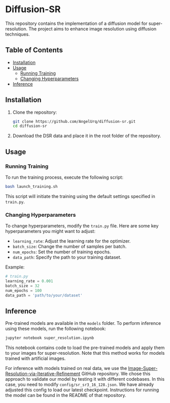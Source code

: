 
# Diffusion-SR

This repository contains the implementation of a diffusion model for super-resolution. The project aims to enhance image resolution using diffusion techniques.

## Table of Contents
- [Installation](#installation)
- [Usage](#usage)
  - [Running Training](#running-training)
  - [Changing Hyperparameters](#changing-hyperparameters)
- [Inference](#inference)

## Installation

1. Clone the repository:
    ```bash
    git clone https://github.com/AngelUrq/diffusion-sr.git
    cd diffusion-sr
    ```
2. Download the DSR data and place it in the root folder of the repository.

## Usage

### Running Training

To run the training process, execute the following script:
```bash
bash launch_training.sh
```
This script will initiate the training using the default settings specified in `train.py`.

### Changing Hyperparameters

To change hyperparameters, modify the `train.py` file. Here are some key hyperparameters you might want to adjust:
- `learning_rate`: Adjust the learning rate for the optimizer.
- `batch_size`: Change the number of samples per batch.
- `num_epochs`: Set the number of training epochs.
- `data_path`: Specify the path to your training dataset.

Example:
```python
# train.py
learning_rate = 0.001
batch_size = 32
num_epochs = 100
data_path = 'path/to/your/dataset'
```

## Inference

Pre-trained models are available in the `models` folder. To perform inference using these models, run the following notebook:
```bash
jupyter notebook super_resolution.ipynb
```
This notebook contains code to load the pre-trained models and apply them to your images for super-resolution. Note that this method works for models trained with artificial images.

For inference with models trained on real data, we use the [Image-Super-Resolution-via-Iterative-Refinement](https://github.com/Janspiry/Image-Super-Resolution-via-Iterative-Refinement) GitHub repository. We chose this approach to validate our model by testing it with different codebases. In this case, you need to modify `config/sr_sr3_16_128.json`. We have already adjusted this config to load our latest checkpoint. Instructions for running the model can be found in the README of that repository.
